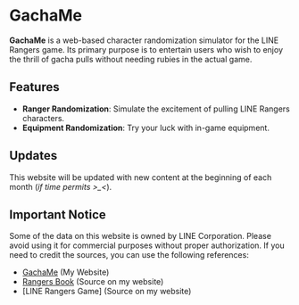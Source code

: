 # GachaMe

**GachaMe** is a web-based character randomization simulator for the LINE Rangers game. Its primary purpose is to entertain users who wish to enjoy the thrill of gacha pulls without needing rubies in the actual game.

## Features
- **Ranger Randomization**: Simulate the excitement of pulling LINE Rangers characters.
- **Equipment Randomization**: Try your luck with in-game equipment.

## Updates
This website will be updated with new content at the beginning of each month (*if time permits >_<*). 

## Important Notice
Some of the data on this website is owned by LINE Corporation. Please avoid using it for commercial purposes without proper authorization. If you need to credit the sources, you can use the following references:
- [GachaMe](https://gachame.netlify.app) (My Website)
- [Rangers Book](https://rangers.lerico.net/en/rangers-book) (Source on my website)
- [LINE Rangers Game] (Source on my website)